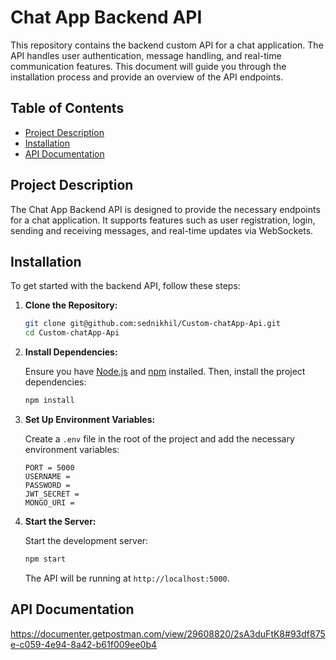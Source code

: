 # Chat App Backend API

This repository contains the backend custom API for a chat application. The API handles user authentication, message handling, and real-time communication features. This document will guide you through the installation process and provide an overview of the API endpoints.

## Table of Contents
- [Project Description](#project-description)
- [Installation](#installation)
- [API Documentation](#api-documentation)

## Project Description
The Chat App Backend API is designed to provide the necessary endpoints for a chat application. It supports features such as user registration, login, sending and receiving messages, and real-time updates via WebSockets.

## Installation

To get started with the backend API, follow these steps:

1. **Clone the Repository:**

    ```bash
    git clone git@github.com:sednikhil/Custom-chatApp-Api.git
    cd Custom-chatApp-Api
    ```

2. **Install Dependencies:**

    Ensure you have [Node.js](https://nodejs.org/) and [npm](https://www.npmjs.com/) installed. Then, install the project dependencies:

    ```bash
    npm install
    ```

3. **Set Up Environment Variables:**

    Create a `.env` file in the root of the project and add the necessary environment variables:

    ```env
    PORT = 5000
    USERNAME = 
    PASSWORD = 
    JWT_SECRET = 
    MONGO_URI = 
    ```


4. **Start the Server:**

    Start the development server:

    ```bash
    npm start
    ```

    The API will be running at `http://localhost:5000`.

## API Documentation

https://documenter.getpostman.com/view/29608820/2sA3duFtK8#93df875e-c059-4e94-8a42-b61f009ee0b4